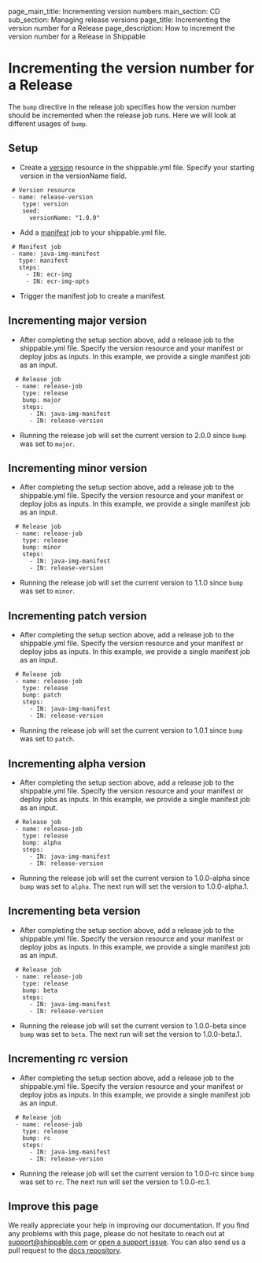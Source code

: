 page_main_title: Incrementing version numbers
main_section: CD
sub_section: Managing release versions
page_title: Incrementing the version number for a Release
page_description: How to increment the version number for a Release in Shippable

# Incrementing the version number for a Release

The `bump` directive in the release job specifies how the version number should be incremented when the release job runs. Here we will look at different usages of `bump`.

## Setup

-  Create a [version](/platform/workflow/resource/version/) resource in the shippable.yml file. Specify your starting version in the versionName field.

```
 # Version resource
 - name: release-version
    type: version
    seed:
      versionName: "1.0.0"
```

-  Add a [manifest](/platform/workflow/job/manifest/) job to your shippable.yml file.

```
 # Manifest job  
 - name: java-img-manifest
   type: manifest
   steps:
     - IN: ecr-img
     - IN: ecr-img-opts
```

-  Trigger the manifest job to create a manifest.


## Incrementing major version

- After completing the setup section above, add a release job to the shippable.yml file. Specify the version resource and your manifest or deploy jobs as inputs. In this example,
 we provide a single manifest job as an input.

```
  # Release job    
  - name: release-job
    type: release
    bump: major
    steps:
      - IN: java-img-manifest
      - IN: release-version
```

- Running the release job will set the current version to 2.0.0 since `bump` was set to `major`.

## Incrementing minor version

 - After completing the setup section above, add a release job to the shippable.yml file. Specify the version resource and your manifest or deploy jobs as inputs. In this example,
  we provide a single manifest job as an input.

```
  # Release job    
  - name: release-job
    type: release
    bump: minor
    steps:
      - IN: java-img-manifest
      - IN: release-version
```

- Running the release job will set the current version to 1.1.0 since `bump` was set to `minor`.

## Incrementing patch version

- After completing the setup section above, add a release job to the shippable.yml file. Specify the version resource and your manifest or deploy jobs as inputs. In this example,
 we provide a single manifest job as an input.

```
  # Release job    
  - name: release-job
    type: release
    bump: patch
    steps:
      - IN: java-img-manifest
      - IN: release-version
```

- Running the release job will set the current version to 1.0.1 since `bump` was set to `patch`.

## Incrementing alpha version

- After completing the setup section above, add a release job to the shippable.yml file. Specify the version resource and your manifest or deploy jobs as inputs. In this example,
 we provide a single manifest job as an input.

```
  # Release job    
  - name: release-job
    type: release
    bump: alpha
    steps:
      - IN: java-img-manifest
      - IN: release-version
```

- Running the release job will set the current version to 1.0.0-alpha since `bump` was set to `alpha`. The next run will set the version to 1.0.0-alpha.1.

## Incrementing beta version

- After completing the setup section above, add a release job to the shippable.yml file. Specify the version resource and your manifest or deploy jobs as inputs. In this example,
 we provide a single manifest job as an input.

```
  # Release job    
  - name: release-job
    type: release
    bump: beta
    steps:
      - IN: java-img-manifest
      - IN: release-version
```

- Running the release job will set the current version to 1.0.0-beta since `bump` was set to `beta`. The next run will set the version to 1.0.0-beta.1.

## Incrementing rc version

 - After completing the setup section above, add a release job to the shippable.yml file. Specify the version resource and your manifest or deploy jobs as inputs. In this example,
  we provide a single manifest job as an input.


```
  # Release job    
  - name: release-job
    type: release
    bump: rc
    steps:
      - IN: java-img-manifest
      - IN: release-version
```

- Running the release job will set the current version to 1.0.0-rc since `bump` was set to `rc`. The next run will set the version to 1.0.0-rc.1.

## Improve this page

We really appreciate your help in improving our documentation. If you find any problems with this page, please do not hesitate to reach out at [support@shippable.com](mailto:support@shippable.com) or [open a support issue](https://www.github.com/Shippable/support/issues). You can also send us a pull request to the [docs repository](https://www.github.com/Shippable/docs).
